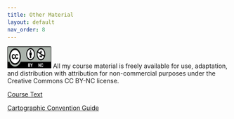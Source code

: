 ```yaml
---
title: Other Material
layout: default
nav_order: 8
---
```


<img src="images/Cc_by-nc_icon.svg.png" alt="CC BY-NC License" width="100" height="50">
All my course material is freely available for use, adaptation, and distribution with attribution for non-commercial purposes under the Creative Commons CC BY-NC license. 

[Course Text](https://jucardwell.github.io/geog370_text/)

[Cartographic Convention Guide](https://jucardwell.github.io/geog370_text/making_maps.html)

